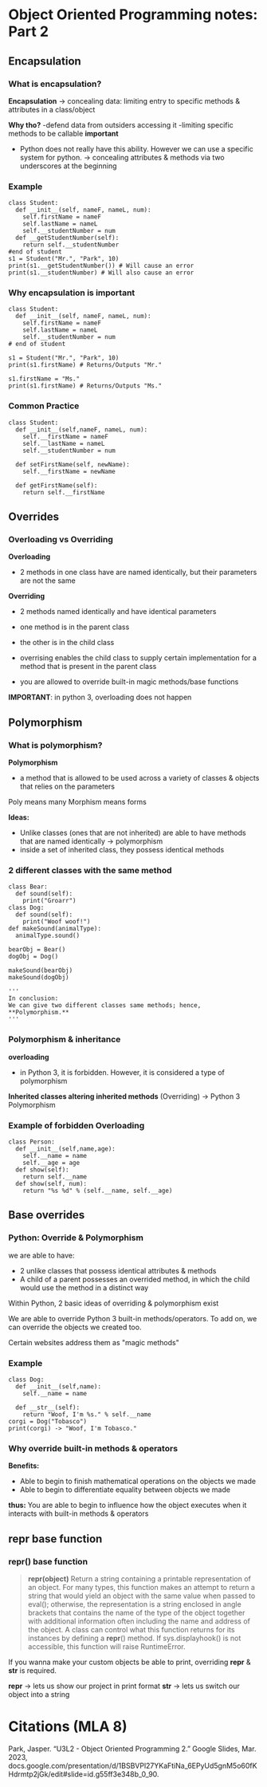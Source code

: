 # Object Oriented Programming notes: Part 2
## Encapsulation 
### What is encapsulation?
**Encapsulation** -> concealing data: limiting entry to specific methods & attributes in a class/object

**Why tho?**
-defend data from outsiders accessing it
-limiting specific methods to be callable 
**important**
+ Python does not really have this ability. However we can use a specific system for python. -> concealing attributes & methods via two underscores at the beginning

### Example 
```
class Student: 
  def __init__(self, nameF, nameL, num):
    self.firstName = nameF
    self.lastName = nameL 
    self.__studentNumber = num 
  def __getStudentNumber(self):
    return self.__studentNumber
#end of student 
s1 = Student("Mr.", "Park", 10)
print(s1.__getStudentNumber()) # Will cause an error 
print(s1.__studentNumber) # Will also cause an error 
```
### Why encapsulation is important 
``` 
class Student: 
  def __init__(self, nameF, nameL, num):
    self.firstName = nameF
    self.lastName = nameL
    self.__studentNumber = num 
# end of student 

s1 = Student("Mr.", "Park", 10) 
print(s1.firstName) # Returns/Outputs "Mr."

s1.firstName = "Ms."
print(s1.firstName) # Returns/Outputs "Ms."
```

### Common Practice 

```
class Student: 
  def __init__(self,nameF, nameL, num):
    self.__firstName = nameF
    self.__lastName = nameL
    self.__studentNumber = num 
    
  def setFirstName(self, newName):
    self.__firstName = newName 
    
  def getFirstName(self):
    return self.__firstName 
``` 

## Overrides
### Overloading vs Overriding 

**Overloading** 
+ 2 methods in one class have are named identically, but their parameters are not the same 

**Overriding**
+ 2 methods named identically and have identical parameters

+ one method is in the parent class
+ the other is in the child class 
+ overrising enables the child class to supply certain implementation for a method that is present in the parent class
+ you are allowed to override built-in magic methods/base functions 

**IMPORTANT**: in python 3, overloading does not happen

## Polymorphism 
### What is polymorphism?
**Polymorphism**
+ a method that is allowed to be used across a variety of classes & objects that relies on the parameters 

Poly means many 
Morphism means forms 

**Ideas:**
+ Unlike classes (ones that are not inherited) are able to have methods that are named identically -> polymorphism 
+ inside a set of inherited class, they possess identical methods

### 2 different classes with the same method 
```
class Bear: 
  def sound(self): 
    print("Groarr")
class Dog: 
  def sound(self):
    print("Woof woof!")
def makeSound(animalType):
  animalType.sound()

bearObj = Bear()
dogObj = Dog()

makeSound(bearObj)
makeSound(dogObj)

'''
In conclusion:
We can give two different classes same methods; hence, **Polymorphism.**
'''
```
### Polymorphism & inheritance 
**overloading** 
+ in Python 3, it is forbidden. However, it is considered a type of polymorphism 

**Inherited classes altering inherited methods** (Overriding) -> Python 3 Polymorphism 

### Example of forbidden Overloading
```
class Person:
  def __init__(self,name,age):
    self.__name = name 
    self.__age = age
  def show(self): 
    return self.__name 
  def show(self, num):
    return "%s %d" % (self.__name, self.__age)
```
## Base overrides
### Python: Override & Polymorphism
we are able to have:
+ 2 unlike classes that possess identical attributes & methods 
+ A child of a parent possesses an overrided method, in which the child would use the method in a distinct way

Within Python, 2 basic ideas of overriding & polymorphism exist

We are able to override Python 3 built-in methods/operators. To add on, we can override the objects we created too.

Certain websites address them as "magic methods"

### Example
```
class Dog: 
  def __init__(self,name): 
    self.__name = name 
    
  def __str__(self):
    return "Woof, I'm %s." % self.__name
corgi = Dog("Tobasco")
print(corgi) -> "Woof, I'm Tobasco."
```

### Why override built-in methods & operators 
**Benefits:**
+ Able to begin to finish mathematical operations on the objects we made 
+ Able to begin to differentiate equality between objects we made 

**thus:** You are able to begin to influence how the object executes when it interacts with built-in methods & operators

## __repr__ base function 
### __repr__() base function 
>**repr(object)**
Return a string containing a printable representation of an object. For many types, this function makes an attempt to return a string that would yield an object with the same value when passed to eval(); otherwise, the representation is a string enclosed in angle brackets that contains the name of the type of the object together with additional information often including the name and address of the object. A class can control what this function returns for its instances by defining a __repr__() method. If sys.displayhook() is not accessible, this function will raise RuntimeError.

If you wanna make your custom objects be able to print, overriding __repr__ & __str__ is required.

__repr__ -> lets us show our project in print format 
__str__ -> lets us switch our object into a string

# Citations (MLA 8)
Park, Jasper. “U3L2 - Object Oriented Programming 2.” Google Slides, Mar. 2023, docs.google.com/presentation/d/1BSBVPl27YKaFtiNa_6EPyUd5gnM5o60fKHdrmtp2jGk/edit#slide=id.g55ff3e348b_0_90.
